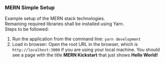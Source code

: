 ### MERN Simple Setup

Example setup of the MERN stack technologies. \
Remaining required libraries shall be installed using Yarn.\
Steps to be followed:

1. Run the application from the command line: `yarn development`
2. Load in browser: Open the root URL in the browser, which is `http://localhost:3000` if you are using your local machine. You should see a page with the title **MERN Kickstart** that just shows **Hello World!** 
